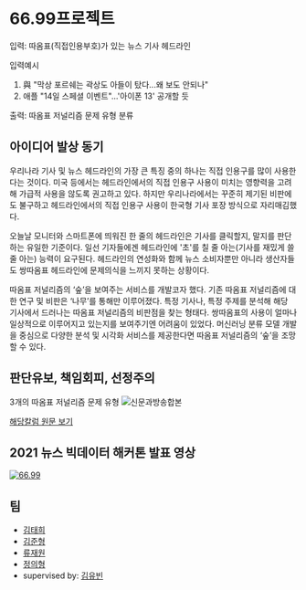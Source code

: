 # 66.99프로젝트

입력: 따옴표(직접인용부호)가 있는 뉴스 기사 헤드라인

입력예시
1. 與 "막상 포르쉐는 곽상도 아들이 탔다...왜 보도 안되나"
2. 애플 "14일 스페셜 이벤트"...'아이폰 13' 공개할 듯

출력: 따옴표 저널리즘 문제 유형 분류
<img scr="https://user-images.githubusercontent.com/78592027/147643909-59a9b0b4-5205-4e59-b97d-e90f1370b80e.png" />

## 아이디어 발상 동기

 우리나라 기사 및 뉴스 헤드라인의 가장 큰 특징 중의 하나는 직접 인용구를 많이 사용한다는 것이다. 미국 등에서는 헤드라인에서의 직접 인용구 사용이 미치는 영향력을 고려해 가급적 사용을 않도록 권고하고 있다. 하지만 우리나라에서는 꾸준히 제기된 비판에도 불구하고 헤드라인에서의 직접 인용구 사용이 한국형 기사 포장 방식으로 자리매김했다.

 오늘날 모니터와 스마트폰에 띄워진 한 줄의 헤드라인은 기사를 클릭할지, 말지를 판단하는 유일한 기준이다. 일선 기자들에겐 헤드라인에 '초'를 칠 줄 아는(기사를 재밌게 쓸 줄 아는) 능력이 요구된다. 헤드라인의 연성화와 함께 뉴스 소비자뿐만 아니라 생산자들도 쌍따옴표 헤드라인에 문제의식을 느끼지 못하는 상황이다.

 따옴표 저널리즘의 ‘숲’을 보여주는 서비스를 개발코자 했다. 기존 따옴표 저널리즘에 대한 연구 및 비판은 ‘나무’를 통해만 이루어졌다. 특정 기사나, 특정 주제를 분석해 해당 기사에서 드러나는 따옴표 저널리즘의 비판점을 찾는 형태다. 쌍따옴표의 사용이 얼마나 일상적으로 이루어지고 있는지를 보여주기엔 어려움이 있었다. 머신러닝 분류 모델 개발을 중심으로 다양한 분석 및 시각화 서비스를 제공한다면 따옴표 저널리즘의 ‘숲’을 조망할 수 있다.

## 판단유보, 책임회피, 선정주의
3개의 따옴표 저널리즘 문제 유형
![신문과방송합본](https://user-images.githubusercontent.com/78592027/147644177-8ed5cc4c-4dfa-4bb2-866a-ac26fb09a110.png)

[해당칼럼 원문 보기](https://m.blog.naver.com/kpfjra_/221560313479)


## 2021 뉴스 빅데이터 해커톤 발표 영상
[![66.99](https://user-images.githubusercontent.com/78592027/139579235-0aa2e567-0874-4781-bed9-49b38bbb0101.png)](https://youtu.be/1X2FHmjUsng) 


## 팀
- [김태희](https://github.com/hale-in)
- [김준형](https://github.com/JururuK)
- [류재원](https://github.com/MrRyuwon)
- [정의형](https://github.com/ui-hyeong)
- supervised by: [김유빈](https://github.com/eubinecto)
